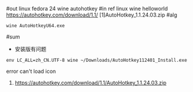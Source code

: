 #out
linux fedora 24 wine autohotkey
#in
ref linux wine helloworld
https://autohotkey.com/download/1.1/
[1]AutoHotkey_1.1.24.03.zip
#alg
```
wine AutoHotkeyU64.exe
```
#sum
- 安装版有问题
```
env LC_ALL=zh_CN.UTF-8 wine ~/Downloads/AutoHotkey112401_Install.exe
```
error can't load icon
1. https://autohotkey.com/download/1.1/AutoHotkey_1.1.24.03.zip
